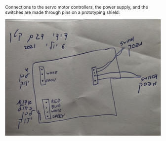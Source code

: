 Connections to the servo motor controllers, the power supply, and the switches
are made through pins on a prototyping shield:

![](connectorDiagram.jpg)
